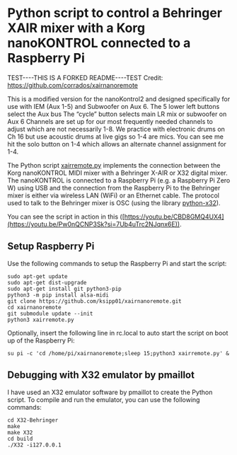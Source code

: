 # Python script to control a Behringer XAIR mixer with a Korg nanoKONTROL connected to a Raspberry Pi
TEST----THIS IS A FORKED README----TEST
Credit:  https://github.com/corrados/xairnanoremote 

This is a modified version for the nanoKontrol2 and designed specifically for use with IEM (Aux 1-5) and Subwoofer on Aux 6.
The 5 lower left buttons select the Aux bus
The “cycle” button selects main LR mix or subwoofer on Aux 6
Channels are set up for our most frequently needed channels to adjust which are not necessarily 1-8. 
We practice with electronic drums on Ch 16 but use acoustic drums at live gigs so 1-4 are mics.  You can see me hit the solo button on 1-4 which allows an alternate channel assignment for 1-4.


The Python script [xairremote.py](xairremote.py) implements the connection between the Korg nanoKONTROL MIDI mixer with
a Behringer X-AIR or X32 digital mixer. The nanoKONTROL is connected to a Raspberry Pi (e.g. a Raspberry Pi Zero W)
using USB and the connection from the Raspberry Pi to the Behringer mixer is either via wireless LAN (WiFi) or
an Ethernet cable. The protocol used to talk to the Behringer mixer is OSC (using the library [python-x32](https://github.com/tjoracoder/python-x32)).

You can see the script in action in this ([https://youtu.be/CBD8GMQ4UX4](https://youtu.be/Pw0nQCNP3Sk?si=7Ub4uTrc2NJqnx6E)).


## Setup Raspberry Pi

Use the following commands to setup the Raspberry Pi and start the script:

```
sudo apt-get update
sudo apt-get dist-upgrade
sudo apt-get install git python3-pip
python3 -m pip install alsa-midi
git clone https://github.com/ksipp01/xairnanoremote.git
cd xairnanoremote
git submodule update --init
python3 xairremote.py
```

Optionally, insert the following line in rc.local to auto start the script on boot up of the
Raspberry Pi:

```
su pi -c 'cd /home/pi/xairnanoremote;sleep 15;python3 xairremote.py' &
```


## Debugging with X32 emulator by pmaillot

I have used an X32 emulator software by pmaillot to create the Python script. To compile and run
the emulator, you can use the following commands:

```
cd X32-Behringer
make
make X32
cd build
./X32 -i127.0.0.1
```

